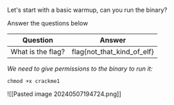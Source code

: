 Let's start with a basic warmup, can you run the binary?  

Answer the questions below

| Question          | Answer                     |
| ----------------- | -------------------------- |
| What is the flag? | flag{not_that_kind_of_elf} |

*We need to give permissions to the binary to run it:*

```
chmod +x crackme1
```

![[Pasted image 20240507194724.png]]

